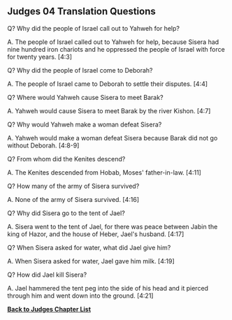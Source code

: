 ## Judges 04 Translation Questions ##

Q? Why did the people of Israel call out to Yahweh for help?

A. The people of Israel called out to Yahweh for help, because Sisera had nine hundred iron chariots and he oppressed the people of Israel with force for twenty years. [4:3]

Q? Why did the people of Israel come to Deborah?

A. The people of Israel came to Deborah to settle their disputes. [4:4]

Q? Where would Yahweh cause Sisera to meet Barak?

A. Yahweh would cause Sisera to meet Barak by the river Kishon. [4:7]

Q? Why would Yahweh make a woman defeat Sisera?

A. Yahweh would make a woman defeat Sisera because Barak did not go without Deborah. [4:8-9]

Q? From whom did the Kenites descend?

A. The Kenites descended from Hobab, Moses' father-in-law. [4:11]

Q? How many of the army of Sisera survived?

A. None of the army of Sisera survived. [4:16]

Q? Why did Sisera go to the tent of Jael?

A. Sisera went to the tent of Jael, for there was peace between Jabin the king of Hazor, and the house of Heber, Jael's husband. [4:17]

Q? When Sisera asked for water, what did Jael give him?

A. When Sisera asked for water, Jael gave him milk. [4:19]

Q? How did Jael kill Sisera?

A. Jael hammered the tent peg into the side of his head and it pierced through him and went down into the ground. [4:21]

__[Back to Judges Chapter List](./)__


